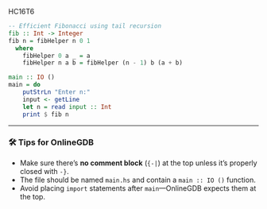 HC16T6

```haskell
-- Efficient Fibonacci using tail recursion
fib :: Int -> Integer
fib n = fibHelper n 0 1
  where
    fibHelper 0 a _ = a
    fibHelper n a b = fibHelper (n - 1) b (a + b)

main :: IO ()
main = do
    putStrLn "Enter n:"
    input <- getLine
    let n = read input :: Int
    print $ fib n
```

---

### 🛠️ Tips for OnlineGDB
- Make sure there’s **no comment block** (`{-|`) at the top unless it’s properly closed with `-}`.
- The file should be named `main.hs` and contain a `main :: IO ()` function.
- Avoid placing `import` statements after `main`—OnlineGDB expects them at the top.

